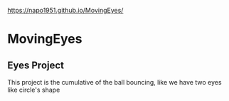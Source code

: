 https://napo1951.github.io/MovingEyes/
# MovingEyes

<h2> Eyes Project</h2>
<p>This project is the cumulative of the ball bouncing, like we have two eyes like circle's shape</p>
